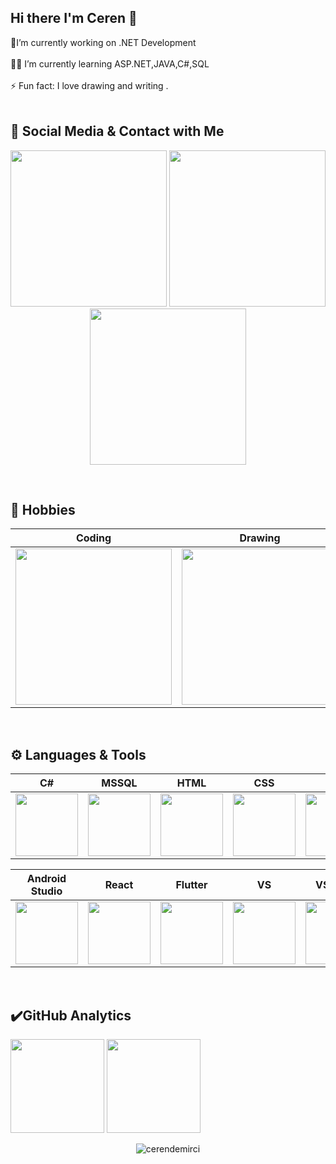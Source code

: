 ## Hi there I'm Ceren 👋  

🔭I’m currently working on .NET Development</br></br>👩‍💻 I’m currently learning ASP.NET,JAVA,C#,SQL </br></br>⚡ Fun fact: I love drawing and writing .</br></br>

## 💬 Social Media & Contact with Me
<p align="center">
<a target="_blank" href="https://www.instagram.com/crmdnrc/" title="instagram"><img style="width: 250px" src="https://store.donanimhaber.com/bd/c3/03/bdc30361440e496262e9b82eb2e4f2b4.gif"></a>
 <a target="_blank" href="https://www.linkedin.com/in/cerendemirci/" title="linkedin"><img  style="width: 250px"  src="https://64.media.tumblr.com/149c93a8d22068150496806213466bf1/70b13c238add7acc-a6/s500x750/f735a73b83a7354bbd4e3552786f43959181e07f.gifv"></a>
 <a target="_blank" href="mailto:ceren.demirci@outlook.com.tr" title="mail"><img style="width: 250px" src="https://img.wattpad.com/44d464038303783a85c35dec82cb51dca7b36bec/68747470733a2f2f73332e616d617a6f6e6177732e636f6d2f776174747061642d6d656469612d736572766963652f53746f7279496d6167652f51464e6a7a35793368674e6a33773d3d2d3638373639373835322e313537646436343564626265313065353931343431343837313731322e676966"></a>
</p>

</br>

## 🚀  Hobbies 

|Coding|Drawing|Traveling|Anime|Manga|
|:-:|:-:|:-:|:-:|:-:|
|<img style="width: 250px" src="https://media-exp1.licdn.com/dms/image/C4E22AQH5GL3PSpbk2w/feedshare-shrink_2048_1536/0/1608839033620?e=1648080000&v=beta&t=rJqN-2XdzFh9uhq4oQM0rg1wcFWC87HrKh-bIsSAWTY">|<img style="width: 250px" src="https://c.tenor.com/wJbcatwT09EAAAAC/coloring-draw.gif">|  <img style="width: 250px" src="https://data.whicdn.com/images/306387121/original.gif">|<img style="width: 200px" src="https://data.whicdn.com/images/64626199/original.gif">|<img style="width: 200px" src="https://i.pinimg.com/originals/91/c6/6e/91c66e567ee249c72ee74bc7cac2fca6.gif">|
</br>

## ⚙️ Languages & Tools 

|C#|MSSQL|HTML|CSS|PHP|Javascript
|:-:|:-:|:-:|:-:|:-:|:-:|
|<img style="width: 100px" src="https://i.stack.imgur.com/u6BUv.png">|<img style="width: 100px" src="https://e7.pngegg.com/pngimages/525/959/png-clipart-microsoft-azure-sql-database-microsoft-sql-server-cloud-computing-text-trademark.png">|<img style="width: 100px" src="https://miro.medium.com/max/1200/1*Dn1K1VzcPbUnr2w9cvQa0A.png">|<img style="width: 100px" src="https://cdn.pixabay.com/photo/2017/08/05/11/16/logo-2582747_1280.png">|<img style="width: 100px" src="https://e7.pngegg.com/pngimages/251/608/png-clipart-php-php.png">|<img style="width: 100px" src="https://caglarbostanci.com.tr/wp-content/uploads/2017/04/JS-caglarbostanci-com-tr.png">|

|Android Studio|React|Flutter|VS|VS Code|Git
|:-:|:-:|:-:|:-:|:-:|:-:|
|<img style="width: 100px" src="https://w7.pngwing.com/pngs/73/631/png-transparent-android-studio-integrated-development-environment-software-development-emulator-android-logo-emulator-mobile-app-development.png">|<img style="width: 100px" src="https://upload.wikimedia.org/wikipedia/commons/thumb/4/47/React.svg/1200px-React.svg.png">|<img style="width: 100px" src="https://zahidtekbas.com.tr/wp-content/uploads/2019/08/flutterlogo.png">|<img style="width: 100px" src="https://upload.wikimedia.org/wikipedia/commons/thumb/5/59/Visual_Studio_Icon_2019.svg/1280px-Visual_Studio_Icon_2019.svg.png">|<img style="width: 100px" src="https://gitlab.com/uploads/-/system/group/avatar/8264305/1200px-Visual_Studio_Code_1.35_icon.svg.png">|<img style="width: 100px" src="https://e7.pngegg.com/pngimages/182/979/png-clipart-github-repository-commit-version-control-github-angle-rectangle.png">|


</br>



## ✔️GitHub Analytics

<p align="left" >
<a href="https://github.com/crndmrc">
 <img height="150em" align:"center"  src="https://github-readme-stats-eight-theta.vercel.app/api?username=crndmrc&show_icons=true&theme=algolia&include_all_commits=true&count_private=true"/></a>
  <a href="https://github.com/crndmrc"><img height="150em" align:"center" src="https://github-readme-stats-eight-theta.vercel.app/api/top-langs/?username=crndmrc&layout=compact&langs_count=8&theme=algolia"/>
</a>
</p>

<p align="center"> <img src="https://komarev.com/ghpvc/?username=crndmrc&label=Profile%20views&color=0e75b6&style=flat" alt="cerendemirci" /></p>
